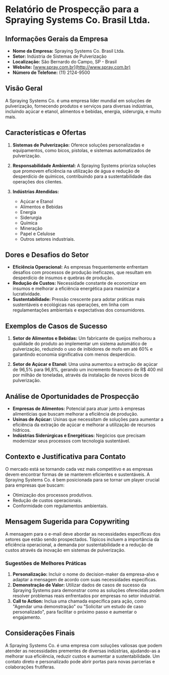 # Relatório de Prospecção para a Spraying Systems Co. Brasil Ltda.

## Informações Gerais da Empresa
- **Nome da Empresa:** Spraying Systems Co. Brasil Ltda.
- **Setor:** Indústria de Sistemas de Pulverização
- **Localização:** São Bernardo do Campo, SP - Brasil
- **Website:** [www.spray.com.br](http://www.spray.com.br)
- **Número de Telefone:** (11) 2124-9500

## Visão Geral
A Spraying Systems Co. é uma empresa líder mundial em soluções de pulverização, fornecendo produtos e serviços para diversas indústrias, incluindo açúcar e etanol, alimentos e bebidas, energia, siderurgia, e muito mais. 

## Características e Ofertas
1. **Sistemas de Pulverização:** Oferece soluções personalizadas e equipamentos, como bicos, pistolas, e sistemas automatizados de pulverização.
   
2. **Responsabilidade Ambiental:** A Spraying Systems prioriza soluções que promovem eficiência na utilização de água e redução de desperdício de químicos, contribuindo para a sustentabilidade das operações dos clientes.

3. **Indústrias Atendidas:**
   - Açúcar e Etanol
   - Alimentos e Bebidas
   - Energia
   - Siderurgia
   - Química
   - Mineração
   - Papel e Celulose
   - Outros setores industriais.

## Dores e Desafios do Setor
- **Eficiência Operacional:** As empresas frequentemente enfrentam desafios com processos de produção ineficazes, que resultam em desperdício de insumos e quebras de produção.
- **Redução de Custos:** Necessidade constante de economizar em insumos e melhorar a eficiência energética para maximizar a lucratividade.
- **Sustentabilidade:** Pressão crescente para adotar práticas mais sustentáveis e ecológicas nas operações, em linha com regulamentações ambientais e expectativas dos consumidores.

## Exemplos de Casos de Sucesso
1. **Setor de Alimentos e Bebidas:** Um fabricante de queijos melhorou a qualidade do produto ao implementar um sistema automático de pulverização, reduzindo o uso de inibidores de mofo em até 60% e garantindo economia significativa com menos desperdício.

2. **Setor de Açúcar e Etanol:** Uma usina aumentou a extração de açúcar de 96,5% para 96,8%, gerando um incremento financeiro de R$ 400 mil por milhão de toneladas, através da instalação de novos bicos de pulverização.

## Análise de Oportunidades de Prospecção
- **Empresas de Alimentos:** Potencial para atuar junto à empresas alimentícias que buscam melhorar a eficiência de produção.
- **Usinas de Açúcar:** Usinas que necessitam de soluções para aumentar a eficiência da extração de açúcar e melhorar a utilização de recursos hídricos.
- **Indústrias Siderúrgicas e Energéticas:** Negócios que precisam modernizar seus processos com tecnologia sustentável.

## Contexto e Justificativa para Contato
O mercado está se tornando cada vez mais competitivo e as empresas devem encontrar formas de se manterem eficientes e sustentáveis. A Spraying Systems Co. é bem posicionada para se tornar um player crucial para empresas que buscam:

- Otimização dos processos produtivos.
- Redução de custos operacionais.
- Conformidade com regulamentos ambientais.

## Mensagem Sugerida para Copywriting
A mensagem para o e-mail deve abordar as necessidades específicas dos setores que estão sendo prospectados. Tópicos incluem a importância da eficiência operacional, a demanda por sustentabilidade e a redução de custos através da inovação em sistemas de pulverização.

### Sugestões de Melhores Práticas
1. **Personalização:** Incluir o nome do decision-maker da empresa-alvo e adaptar a mensagem de acordo com suas necessidades específicas.
2. **Demonstração de Valor:** Utilizar dados de casos de sucesso da Spraying Systems para demonstrar como as soluções oferecidas podem resolver problemas reais enfrentados por empresas no setor industrial.
3. **Call to Action:** Inclua uma chamada específica para ação, como "Agendar uma demonstração" ou "Solicitar um estudo de caso personalizado", para facilitar o próximo passo e aumentar o engajamento.

## Considerações Finais
A Spraying Systems Co. é uma empresa com soluções valiosas que podem atender as necessidades prementes de diversas indústrias, ajudando-as a melhorar sua eficiência, reduzir custos e aumentar a sustentabilidade. Um contato direto e personalizado pode abrir portas para novas parcerias e colaborações frutíferas.